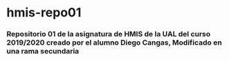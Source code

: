 # hmis-repo01

### Repositorio 01 de la asignatura de HMIS de la UAL del curso 2019/2020 creado por el alumno Diego Cangas, Modificado en una rama secundaria
